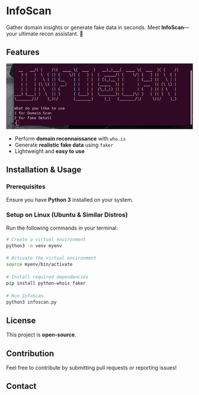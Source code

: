 # InfoScan

Gather domain insights or generate fake data in seconds. Meet **InfoScan**—your ultimate recon assistant. 🚀

## Features

![InfoScan Banner](infoscan-banner.png)

- Perform **domain reconnaissance** with `who.is`
- Generate **realistic fake data** using `faker`
- Lightweight and **easy to use**

## Installation & Usage

### Prerequisites
Ensure you have **Python 3** installed on your system.

### Setup on Linux (Ubuntu & Similar Distros)
Run the following commands in your terminal:

```bash
# Create a virtual environment
python3 -m venv myenv

# Activate the virtual environment
source myenv/bin/activate

# Install required dependencies
pip install python-whois faker

# Run InfoScan
python3 infoscan.py
```

## License
This project is **open-source**.

## Contribution
Feel free to contribute by submitting pull requests or reporting issues!

## Contact
